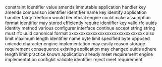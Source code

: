 constraint identifier value amends immutable application handler key amends comparison identifier identifier name key identify application handler fairly freeform would beneficial engine could make assumption format identifier may stored efficiently require identifier key valid rfc uuids identity method various configurer interface continue accept string string must rfc uuid canonical format xxxxxxxxxxxxxxxxxxxxxxxxxxxxxxxx also limit maximum length identifier name byte limit specified byte opposed unicode character engine implementation may easily reason storage requirement consequence existing application may changed uuids adhere length limit practice known application already meet requirement engine implementation configkit validate identifier reject meet requirement